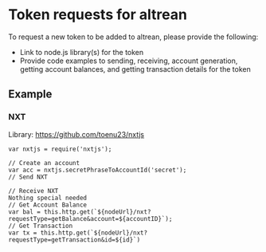 # Token requests for altrean

To request a new token to be added to altrean, please provide the following:

* Link to node.js library(s) for the token
* Provide code examples to sending, receiving, account generation, getting account balances, and getting transaction details for the token


## Example

### NXT
Library: https://github.com/toenu23/nxtjs

```
var nxtjs = require('nxtjs');

// Create an account
var acc = nxtjs.secretPhraseToAccountId('secret');
// Send NXT

// Receive NXT
Nothing special needed
// Get Account Balance
var bal = this.http.get(`${nodeUrl}/nxt?requestType=getBalance&account=${accountID}`);
// Get Transaction
var tx = this.http.get(`${nodeUrl}/nxt?requestType=getTransaction&id=${id}`)
```
